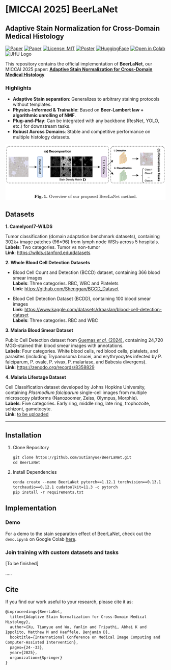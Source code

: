 # [MICCAI 2025] BeerLaNet

## Adaptive Stain Normalization for Cross-Domain Medical Histology
[![Paper](https://img.shields.io/badge/Paper-arXiv%202510.06592-800000)](https://arxiv.org/abs/2510.06592)
[![Paper](https://img.shields.io/badge/Paper-MICCAI%202025-blue)](https://link.springer.com/chapter/10.1007/978-3-032-04981-0_3)  [![License: MIT](https://img.shields.io/badge/License-MIT-green.svg)](https://opensource.org/license/MIT)  [![Poster](https://img.shields.io/badge/Poster-PDF-orange)](./docs/MICCAI2025-Poster.pdf)  [![HuggingFace](https://img.shields.io/badge/🤗%20Hugging%20Face-Dataset-yellow)](https://huggingface.co/spaces/yourname/BeerLaNet)  [![Open in Colab](https://colab.research.google.com/assets/colab-badge.svg)](
https://colab.research.google.com/github/xutianyue/BeerLaNet/blob/main/demo/demo.ipynb)<img src="https://assurgentmedical.com/wp-content/uploads/2017/07/johns-hopkins-university-logo.png" alt="JHU Logo" width="150"/>


This repository contains the official implementation of **BeerLaNet**, our MICCAI 2025 paper: 
[**Adaptive Stain Normalization for Cross-Domain Medical Histology**](https://link.springer.com/chapter/10.1007/978-3-032-04981-0_3)

### Highlights

- **Adaptive Stain separation**: Generalizes to arbitrary staining protocols without templates.  
- **Physics-Informed & Trainable**: Based on **Beer-Lambert law + algorithmic unrolling of NMF**.  
- **Plug-and-Play**: Can be integrated with any backbone (ResNet, YOLO, etc.) for downstream tasks.
- **Robust Across Domains**: Stable and competitive performance on multiple histology datasets.

![pipeline_overview](docs/pipeline_overview.png)

## Datasets

**1. Camelyon17-WILDS**

Tumor classification (domain adaptation benchmark datasets), containing 302k+ image patches (96×96) from lymph node WSIs across 5 hospitals.\
**Labels**: Two categories. Tumor vs non-tumor\
**Link**: https://wilds.stanford.edu/datasets

**2. Whole Blood Cell Detection Datasets**

- Blood Cell Count and Detection (BCCD) dataset, containing 366 blood smear images\
  **Labels**: Three categories. RBC, WBC and Platelets\
  **Link**: https://github.com/Shenggan/BCCD_Dataset 

- Blood Cell Detection Dataset (BCDD), containing 100 blood smear images\
  **Link**: https://www.kaggle.com/datasets/draaslan/blood-cell-detection-dataset \
  **Labels**: Three categories. RBC and WBC

**3. Malaria Blood Smear Dataset** 

Public Cell Detection dataset from [Guemas *et al.* (2024)](https://pubmed.ncbi.nlm.nih.gov/38171008/), containing 24,720 MGG-stained thin blood smear images with annotations.\
**Labels**:  Four categories. White blood cells, red blood cells, platelets, and parasites
(including Trypanosoma brucei, and erythryocytes infected by P. falciparum, P.
ovale, P. vivax, P. malariase, and Babesia divergens).\
**Link**: https://zenodo.org/records/8358829

**4. Malaria Lifestage Dataset**

Cell Classification dataset developed by Johns Hopkins University, containing *Plasmodium falciparum* single-cell images from multiple microscopy platforms (Nanozoomer, Zeiss, Olympus, Morphle).  \
**Labels**: Five categories. Early ring, middle ring, late ring, trophozoite, schizont, gametocyte.\
**Link**: [to be uploaded]()

----

## Installation

1. Clone Repository

   ```
   git clone https://github.com/xutianyue/BeerLaNet.git
   cd BeerLaNet
   ```

2. Install Dependencies

   ```
   conda create --name BeerLaNet pytorch==1.12.1 torchvision==0.13.1 torchaudio==0.12.1 cudatoolkit=11.3 -c pytorch
   pip install -r requirements.txt
   ```

## Implementation

### Demo
For a demo to the stain separation effect of BeerLaNet, check out the `demo.ipynb` on Google Colab [here](https://colab.research.google.com/github/xutianyue/BeerLaNet/blob/main/demo/demo.ipynb).
### Join training with custom datasets and tasks
[To be finished]

.....

## Cite

If you find our work useful to your research, please cite it as:

```
@inproceedings{BeerLaNet,
  title={Adaptive Stain Normalization for Cross-Domain Medical Histology},
  author={Xu, Tianyue and Wu, Yanlin and Tripathi, Abhai K and Ippolito, Matthew M and Haeffele, Benjamin D},
  booktitle={International Conference on Medical Image Computing and Computer-Assisted Intervention},
  pages={24--33},
  year={2025},
  organization={Springer}
}
```
